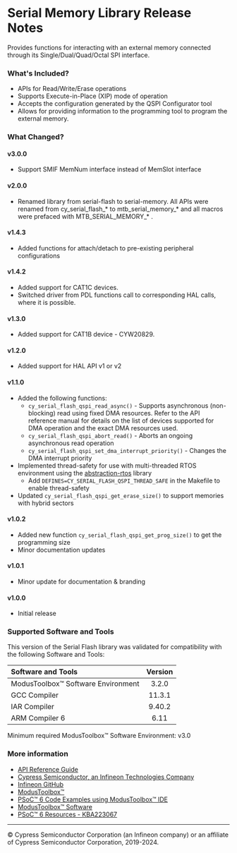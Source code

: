 # Serial Memory Library Release Notes
Provides functions for interacting with an external memory connected through its Single/Dual/Quad/Octal SPI interface.

### What's Included?
* APIs for Read/Write/Erase operations
* Supports Execute-in-Place (XIP) mode of operation
* Accepts the configuration generated by the QSPI Configurator tool
* Allows for providing information to the programming tool to program the external memory.

### What Changed?
#### v3.0.0
* Support SMIF MemNum interface instead of MemSlot interface
#### v2.0.0
* Renamed library from serial-flash to serial-memory. All APIs were renamed from cy_serial_flash_* to mtb_serial_memory_* and all macros were prefaced with MTB_SERIAL_MEMORY_* .
#### v1.4.3
* Added functions for attach/detach to pre-existing peripheral configurations
#### v1.4.2
* Added support for CAT1C devices.
* Switched driver from PDL functions call to corresponding HAL calls, where it is possible.
#### v1.3.0
* Added support for CAT1B device - CYW20829.
#### v1.2.0
* Added support for HAL API v1 or v2
#### v1.1.0
* Added the following functions:
    - `cy_serial_flash_qspi_read_async()` - Supports asynchronous (non-blocking) read using fixed DMA resources. Refer to the API reference manual for details on the list of devices supported for DMA operation and the exact DMA resources used.
    - `cy_serial_flash_qspi_abort_read()` - Aborts an ongoing asynchronous read operation
    - `cy_serial_flash_qspi_set_dma_interrupt_priority()` - Changes the DMA interrupt priority
* Implemented thread-safety for use with multi-threaded RTOS environment using the [abstraction-rtos](https://github.com/infineon/abstraction-rtos) library
    - Add `DEFINES=CY_SERIAL_FLASH_QSPI_THREAD_SAFE` in the Makefile to enable thread-safety
* Updated `cy_serial_flash_qspi_get_erase_size()` to support memories with hybrid sectors
#### v1.0.2
* Added new function `cy_serial_flash_qspi_get_prog_size()` to get the programming size
* Minor documentation updates
#### v1.0.1
* Minor update for documentation & branding
#### v1.0.0
* Initial release

### Supported Software and Tools
This version of the Serial Flash library was validated for compatibility with the following Software and Tools:

| Software and Tools                        | Version |
| :---                                      | :----:  |
| ModusToolbox™ Software Environment        | 3.2.0   |
| GCC Compiler                              | 11.3.1  |
| IAR Compiler                              | 9.40.2  |
| ARM Compiler 6                            | 6.11    |

Minimum required ModusToolbox™ Software Environment: v3.0

### More information

* [API Reference Guide](https://infineon.github.io/serial-memory/html/index.html)
* [Cypress Semiconductor, an Infineon Technologies Company](http://www.cypress.com)
* [Infineon GitHub](https://github.com/infineon)
* [ModusToolbox™](https://www.cypress.com/products/modustoolbox-software-environment)
* [PSoC™ 6 Code Examples using ModusToolbox™ IDE](https://github.com/infineon/Code-Examples-for-ModusToolbox-Software)
* [ModusToolbox™ Software](https://github.com/Infineon/modustoolbox-software)
* [PSoC™ 6 Resources - KBA223067](https://community.cypress.com/docs/DOC-14644)

---
© Cypress Semiconductor Corporation (an Infineon company) or an affiliate of Cypress Semiconductor Corporation, 2019-2024.
